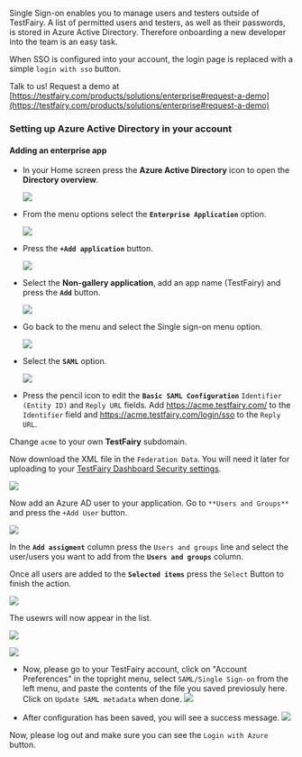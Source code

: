 
Single Sign-on enables you to manage users and testers outside of TestFairy. A list of permitted users and testers, as well as their passwords, is stored in Azure Active Directory. Therefore onboarding a new developer into the team is an easy task.

When SSO is configured into your account, the login page is replaced with a simple `login with sso` button.

Talk to us! Request a demo at [https://testfairy.com/products/solutions/enterprise#request-a-demo](https://testfairy.com/products/solutions/enterprise#request-a-demo)

### Setting up Azure Active Directory in your account

#### Adding an enterprise app

- In your Home screen press the **Azure Active Directory** icon to open the **Directory overview**.

  ![](/img/sso/azure/azure-ad-1.png)
  
- From the menu options select the **`Enterprise Application`** option.

  ![](/img/sso/azure/azure-ad-2.png)
  
- Press the **`+Add application`** button.

  ![](/img/sso/azure/azure-ad-3.png)

- Select the **Non-gallery application**, add an app name (TestFairy) and press the **`Add`** button.

  ![](/img/sso/azure/azure-ad-4.png)

- Go back to the menu and select the Single sign-on menu option.

  ![](/img/sso/azure/azure-ad-5.png)

- Select the **`SAML`** option.

  ![](/img/sso/azure/azure-ad-6.png)

- Press the pencil icon to edit the __`Basic SAML Configuration`__ `Identifier (Entity ID)` and `Reply URL` fields.
  Add https://acme.testfairy.com/ to the `Identifier` field and https://acme.testfairy.com/login/sso 
 to the `Reply URL`.
 
 Change `acme` to your own __TestFairy__ subdomain. 
 
 Now download the XML file in the `Federation Data`. You will need it later for uploading to your [TestFairy Dashboard Security settings](https://app.testfairy.com/settings/security/).

  ![](/img/sso/azure/azure-ad-17.png)  

Now add an Azure AD user to your application.
Go to `**Users and Groups**` and press the `+Add User` button.

  ![](/img/sso/azure/azure-ad-8.png)

In the **`Add assigment`** column press the `Users and groups` line and select the user/users you want to add from the **`Users and groups`** column.

Once all users are added to the **`Selected items`** press the `Select` Button to finish the action.

  ![](/img/sso/azure/azure-ad-9.png)

The usewrs will now appear in the list.

  ![](/img/sso/azure/azure-ad-10-.png)


  ![](/img/sso/azure/azure-ad-11.png)


- Now, please go to your TestFairy account, click on "Account Preferences" in the topright menu, select `SAML/Single Sign-on` from the left menu, and paste the contents of the file you saved previosuly here. Click on `Update SAML metadata` when done.
  ![](https://docs.testfairy.com/img/sso/azure/azure-6.png)
  
- After configuration has been saved, you will see a success message.
  ![](https://docs.testfairy.com/img/sso/azure/azure-7.png)
  
Now, please log out and make sure you can see the `Login with Azure` button.



